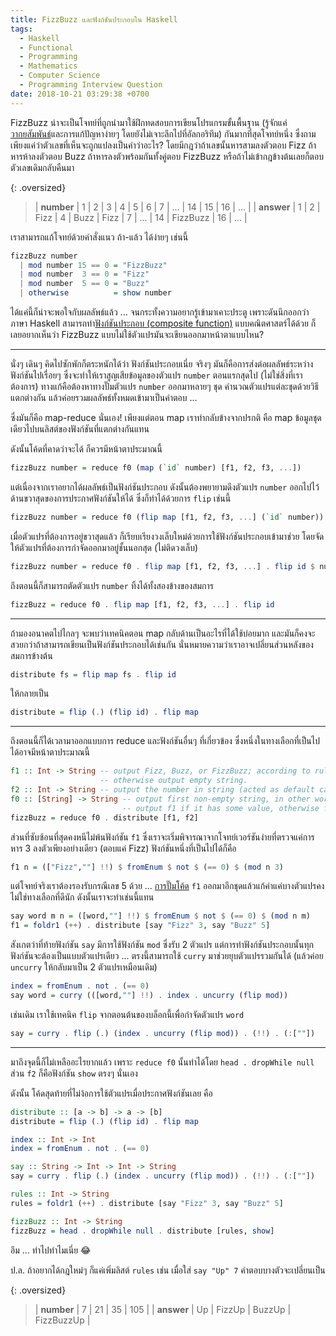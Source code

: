 ```yaml
---
title: FizzBuzz และฟังก์ชันประกอบใน Haskell
tags:
  - Haskell
  - Functional
  - Programming
  - Mathematics
  - Computer Science
  - Programming Interview Question
date: 2018-10-21 03:29:38 +0700
---
```


FizzBuzz น่าจะเป็นโจทย์ที่ถูกนำมาใช้ฝึกทดสอบการเขียนโปรแกรมขั้นพื้นฐาน (รู้จักแค่[วากยสัมพันธ์][syntax]และการแก้ปัญหาง่ายๆ โดยยังไม่เจาะลึกไปที่อัลกอริทึม) กันมากที่สุดโจทย์หนึ่ง ซึ่งถามเพียงแค่ว่าตัวเลขที่เห็นจะถูกแปลงเป็นคำว่าอะไร? โดยมีกฎว่าถ้าเลขนั้นหารสามลงตัวตอบ Fizz ถ้าหารห้าลงตัวตอบ Buzz ถ้าหารลงตัวพร้อมกันทั้งคู่ตอบ FizzBuzz หรือถ้าไม่เข้ากฎข้างต้นเลยก็ตอบตัวเลขเดิมกลับคืนมา

{: .oversized}
> | **number** | 1 | 2 | 3    | 4 | 5    | 6    | 7 | ... | 14 | 15       | 16 | ... |
> | **answer** | 1 | 2 | Fizz | 4 | Buzz | Fizz | 7 | ... | 14 | FizzBuzz | 16 | ... |

เราสามารถแก้โจทย์ด้วยคำสั่งแนว ถ้า-แล้ว ได้ง่ายๆ เช่นนี้

``` haskell
fizzBuzz number
  | mod number 15 == 0 = "FizzBuzz"
  | mod number  3 == 0 = "Fizz"
  | mod number  5 == 0 = "Buzz"
  | otherwise          = show number
```

ได้แค่นี้ก็น่าจะพอใจกับผลลัพธ์แล้ว ... จนกระทั้งความอยากรู้เข้ามาเคาะประตู เพราะดันนึกออกว่าภาษา Haskell สามารถทำ[ฟังก์ชันประกอบ (composite function)][composite function] แบบคณิตศาสตร์ได้ด้วย ก็เลยอยากเห็นว่า FizzBuzz แบบไม่ใช้ตัวแปรมันจะเขียนออกมาหน้าตาแบบไหน?

---

นั่งๆ เดินๆ คิดไปซักพักก็ตระหนักได้ว่า ฟังก์ชันประกอบเนี่ย จริงๆ มันก็คือการส่งต่อผลลัพธ์ระหว่างฟังก์ชันไปเรื่อยๆ ซึ่งจะทำให้เราสูญเสียข้อมูลของตัวแปร `number` ตอนแรกสุดไป (ไม่ใช่สิ่งที่เราต้องการ) ทางแก้คือต้องหาทางปั๊มตัวแปร `number` ออกมาหลายๆ ชุด คำนวณตัวแปรแต่ละชุดด้วยวิธีแตกต่างกัน แล้วค่อยรวมผลลัพธ์ทั้งหมดเข้ามาเป็นคำตอบ ...

ซึ่งมันก็คือ map-reduce นั่นเอง! เพียงแต่ตอน map เราทำกลับข้างจากปรกติ คือ map ข้อมูลชุดเดียวไปบนลิสต์ของฟังก์ชันที่แตกต่างกันแทน

ดังนั้นโค้ดที่คาดว่าจะได้ ก็ควรมีหน้าตาประมาณนี้

``` haskell
fizzBuzz number = reduce f0 (map (`id` number) [f1, f2, f3, ...])
```

แต่เนื่องจากเราอยากได้ผลลัพธ์เป็นฟังก์ชันประกอบ ดังนั้นต้องพยายามดึงตัวแปร `number` ออกไปไว้ด้านขวาสุดของการประกาศฟังก์ชันให้ได้ ซึ่งก็ทำได้ด้วยการ `flip` เช่นนี้

``` haskell
fizzBuzz number = reduce f0 (flip map [f1, f2, f3, ...] (`id` number))
```

เมื่อตัวแปรที่ต้องการอยู่ขวาสุดแล้ว ก็เรียบเรียงวงเล็บใหม่ด้วยการใช้ฟังก์ชันประกอบเข้ามาช่วย โดยจัดให้ตัวแปรที่ต้องการกำจัดออกมาอยู่ชั้นนอกสุด (ไม่ติดวงเล็บ)

``` haskell
fizzBuzz number = reduce f0 . flip map [f1, f2, f3, ...] . flip id $ number
```

ถึงตอนนี้ก็สามารถตัดตัวแปร `number` ทิ้งได้ทั้งสองข้างของสมการ

``` haskell
fizzBuzz = reduce f0 . flip map [f1, f2, f3, ...] . flip id
```

---

ถ้ามองอนาคตไปไกลๆ จะพบว่าเทคนิคตอน map กลับด้านเป็นอะไรที่ได้ใช้บ่อยมาก และมันก็คงจะสวยกว่าถ้าสามารถเขียนเป็นฟังก์ชันประกอบได้เช่นกัน นั่นหมายความว่าเราอาจเปลี่ยนส่วนหลังของสมการข้างต้น

``` haskell
distribute fs = flip map fs . flip id
```

ให้กลายเป็น

``` haskell
distribute = flip (.) (flip id) . flip map
```

---

ถึงตอนนี้ก็ได้เวลามาออกแบบการ reduce และฟังก์ชันอื่นๆ ที่เกี่ยวข้อง ซึ่งหนึ่งในทางเลือกที่เป็นไปได้อาจมีหน้าตาประมาณนี้

``` haskell
f1 :: Int -> String -- output Fizz, Buzz, or FizzBuzz; according to rules.
                    -- otherwise output empty string.
f2 :: Int -> String -- output the number in string (acted as default case).
f0 :: [String] -> String -- output first non-empty string, in other words:
                         -- output f1 if it has some value, otherwise f2.
fizzBuzz = reduce f0 . distribute [f1, f2]
```

ส่วนที่ซับซ้อนที่สุดคงหนีไม่พ้นฟังก์ชัน `f1` ซึ่งเราจะเริ่มพิจารณาจากโจทย์เวอร์ชันง่ายที่ตรวจแค่การหาร 3 ลงตัวเพียงอย่างเดียว (ตอบแค่ Fizz) ฟังก์ชันหนึ่งที่เป็นไปได้ก็คือ

``` haskell
f1 n = (["Fizz",""] !!) $ fromEnum $ not $ (== 0) $ (mod n 3)
```

แต่โจทย์จริงเราต้องรองรับกรณีเลข 5 ด้วย ... [การปั๊มโค้ด][copy-paste engineering] `f1` ออกมาอีกชุดแล้วแก้ค่าแค่บางตัวแปรคงไม่ใช่ทางเลือกที่ดีนัก ดังนั้นเราจะทำเช่นนี้แทน

``` haskell
say word m n = ([word,""] !!) $ fromEnum $ not $ (== 0) $ (mod n m)
f1 = foldr1 (++) . distribute [say "Fizz" 3, say "Buzz" 5]
```

สังเกตว่าที่ท้ายฟังก์ชัน `say` มีการใช้ฟังก์ชัน `mod` ซึ่งรับ 2 ตัวแปร แต่การทำฟังก์ชันประกอบนั้นทุกฟังก์ชันจะต้องเป็นแบบตัวแปรเดียว ... ตรงนี้สามารถใช้ `curry` มาช่วยยุบตัวแปรรวมกันได้ (แล้วค่อย `uncurry` ให้กลับมาเป็น 2 ตัวแปรเหมือนเดิม)

``` haskell
index = fromEnum . not . (== 0)
say word = curry (([word,""] !!) . index . uncurry (flip mod))
```

เช่นเดิม เราใช้เทคนิค `flip` จากตอนต้นของบล็อกนี้เพื่อกำจัดตัวแปร `word`

``` haskell
say = curry . flip (.) (index . uncurry (flip mod)) . (!!) . (:[""])
```

---

มาถึงจุดนี้ก็ไม่เหลืออะไรยากแล้ว เพราะ `reduce f0` นั้นทำได้โดย `head . dropWhile null` ส่วน `f2` ก็คือฟังก์ชัน `show` ตรงๆ นั่นเอง

ดังนั้น โค้ดสุดท้ายที่ไม่ง้อการใช้ตัวแปรเมื่อประกาศฟังก์ชันเลย คือ

``` haskell
distribute :: [a -> b] -> a -> [b]
distribute = flip (.) (flip id) . flip map

index :: Int -> Int
index = fromEnum . not . (== 0)

say :: String -> Int -> Int -> String
say = curry . flip (.) (index . uncurry (flip mod)) . (!!) . (:[""])

rules :: Int -> String
rules = foldr1 (++) . distribute [say "Fizz" 3, say "Buzz" 5]

fizzBuzz :: Int -> String
fizzBuzz = head . dropWhile null . distribute [rules, show]
```

อึม ... ทำไปทำไมเนี่ย 😂

ป.ล. ถ้าอยากได้กฎใหม่ๆ ก็แค่เพิ่มลิสต์ `rules` เช่น เมื่อใส่ `say "Up" 7` คำตอบบางตัวจะเปลี่ยนเป็น

{: .oversized}
> | **number** | 7  | 21     | 35     | 105        |
> | **answer** | Up | FizzUp | BuzzUp | FizzBuzzUp |


[composite function]: /2012/08/17/function-composition-in-programming.html

[syntax]: //en.wikipedia.org/wiki/Syntax
[copy-paste engineering]: //en.wikipedia.org/wiki/Copy_and_paste_programming
